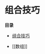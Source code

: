 # 组合技巧
<!-- START doctoc generated TOC please keep comment here to allow auto update -->
<!-- DON'T EDIT THIS SECTION, INSTEAD RE-RUN doctoc TO UPDATE -->
**目录**

- [组合技巧](#%E7%BB%84%E5%90%88%E6%8A%80%E5%B7%A7)

<!-- END doctoc generated TOC please keep comment here to allow auto update -->


- [[数组]]
